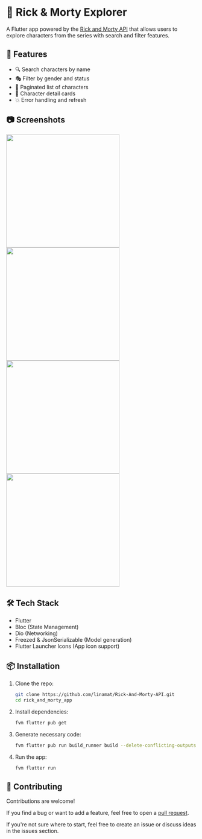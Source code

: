 # 🧪 Rick & Morty Explorer

A Flutter app powered by the [Rick and Morty API](https://rickandmortyapi.com/) that allows users to explore characters from the series with search and filter features.

## 🚀 Features

- 🔍 Search characters by name  
- 🎭 Filter by gender and status  
- 📃 Paginated list of characters  
- 📄 Character detail cards  
- 💥 Error handling and refresh  

## 📷 Screenshots

<img src="https://github.com/user-attachments/assets/4f0be7a5-15fc-493b-9bae-f50a6e432e7a" height="300px" />
<img src="https://github.com/user-attachments/assets/de863ef1-b846-4dd8-8e12-0686984c0e6a" height="300px" />
<img src="https://github.com/user-attachments/assets/0ceaf28c-cf9b-4f39-833f-17fbddc95f6e" height="300px" />
<img src="https://github.com/user-attachments/assets/da5d6b94-fcc9-4f97-b754-dbf5db1ea3b2" height="300px" />

## 🛠 Tech Stack

- Flutter  
- Bloc (State Management)  
- Dio (Networking)  
- Freezed & JsonSerializable (Model generation)  
- Flutter Launcher Icons (App icon support)  

## 📦 Installation

1. Clone the repo:

   ```bash
   git clone https://github.com/linamat/Rick-And-Morty-API.git
   cd rick_and_morty_app
   ```

2. Install dependencies:

    ```bash
    fvm flutter pub get
    ```
3.  Generate necessary code:

    ```bash
    fvm flutter pub run build_runner build --delete-conflicting-outputs

    ```
4.  Run the app:

    ```bash
    fvm flutter run

    ```

## 🤝 Contributing

Contributions are welcome!  

If you find a bug or want to add a feature, feel free to open a [pull request](https://github.com/linamat/Rick-And-Morty-API.git/).

If you're not sure where to start, feel free to create an issue or discuss ideas in the issues section.

